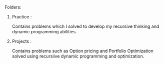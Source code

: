 Folders:

1. Practice : 
   
   Contains problems which I solved to develop my recursive thinking and dynamic programming abilities.

2. Projects :
   
   Contains problems such as Option pricing and Portfolio Optimization solved using recursiive dynamic programming and optimization.
